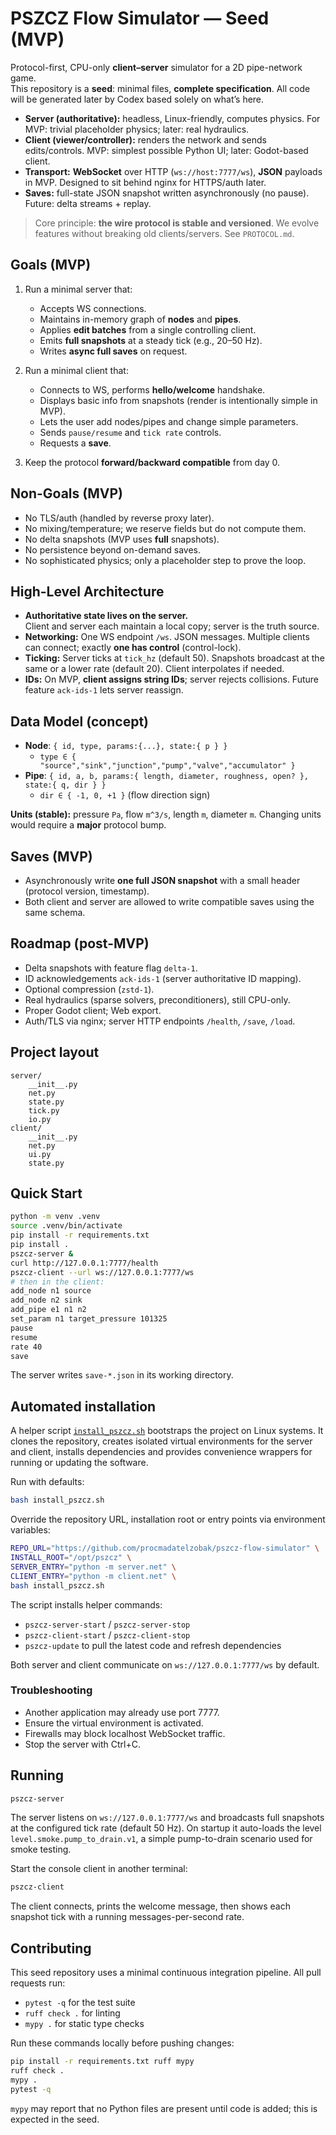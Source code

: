 # PSZCZ Flow Simulator — Seed (MVP)

Protocol-first, CPU-only **client–server** simulator for a 2D pipe-network game.  
This repository is a **seed**: minimal files, **complete specification**. All code will be generated later by Codex based solely on what’s here.

- **Server (authoritative):** headless, Linux-friendly, computes physics. For MVP: trivial placeholder physics; later: real hydraulics.
- **Client (viewer/controller):** renders the network and sends edits/controls. MVP: simplest possible Python UI; later: Godot-based client.
- **Transport:** **WebSocket** over HTTP (`ws://host:7777/ws`), **JSON** payloads in MVP. Designed to sit behind nginx for HTTPS/auth later.
- **Saves:** full-state JSON snapshot written asynchronously (no pause). Future: delta streams + replay.

> Core principle: **the wire protocol is stable and versioned**. We evolve features without breaking old clients/servers. See `PROTOCOL.md`.

## Goals (MVP)

1. Run a minimal server that:
   - Accepts WS connections.
   - Maintains in-memory graph of **nodes** and **pipes**.
   - Applies **edit batches** from a single controlling client.
   - Emits **full snapshots** at a steady tick (e.g., 20–50 Hz).
   - Writes **async full saves** on request.

2. Run a minimal client that:
   - Connects to WS, performs **hello/welcome** handshake.
   - Displays basic info from snapshots (render is intentionally simple in MVP).
   - Lets the user add nodes/pipes and change simple parameters.
   - Sends `pause/resume` and `tick rate` controls.
   - Requests a **save**.

3. Keep the protocol **forward/backward compatible** from day 0.

## Non-Goals (MVP)

- No TLS/auth (handled by reverse proxy later).
- No mixing/temperature; we reserve fields but do not compute them.
- No delta snapshots (MVP uses **full** snapshots).
- No persistence beyond on-demand saves.
- No sophisticated physics; only a placeholder step to prove the loop.

## High-Level Architecture

- **Authoritative state lives on the server.**  
  Client and server each maintain a local copy; server is the truth source.
- **Networking:** One WS endpoint `/ws`. JSON messages. Multiple clients can connect; exactly **one has control** (control-lock).
- **Ticking:** Server ticks at `tick_hz` (default 50). Snapshots broadcast at the same or a lower rate (default 20). Client interpolates if needed.
- **IDs:** On MVP, **client assigns string IDs**; server rejects collisions. Future feature `ack-ids-1` lets server reassign.

## Data Model (concept)

- **Node**: `{ id, type, params:{...}, state:{ p } }`
  - `type ∈ { "source","sink","junction","pump","valve","accumulator" }`
- **Pipe**: `{ id, a, b, params:{ length, diameter, roughness, open? }, state:{ q, dir } }`
  - `dir ∈ { -1, 0, +1 }` (flow direction sign)

**Units (stable):** pressure `Pa`, flow `m^3/s`, length `m`, diameter `m`. Changing units would require a **major** protocol bump.

## Saves (MVP)

- Asynchronously write **one full JSON snapshot** with a small header (protocol version, timestamp).
- Both client and server are allowed to write compatible saves using the same schema.

## Roadmap (post-MVP)

- Delta snapshots with feature flag `delta-1`.
- ID acknowledgements `ack-ids-1` (server authoritative ID mapping).
- Optional compression (`zstd-1`).
- Real hydraulics (sparse solvers, preconditioners), still CPU-only.
- Proper Godot client; Web export.
- Auth/TLS via nginx; server HTTP endpoints `/health`, `/save`, `/load`.

## Project layout

```
server/
    __init__.py
    net.py
    state.py
    tick.py
    io.py
client/
    __init__.py
    net.py
    ui.py
    state.py
```

## Quick Start

```sh
python -m venv .venv
source .venv/bin/activate
pip install -r requirements.txt
pip install .
pszcz-server &
curl http://127.0.0.1:7777/health
pszcz-client --url ws://127.0.0.1:7777/ws
# then in the client:
add_node n1 source
add_node n2 sink
add_pipe e1 n1 n2
set_param n1 target_pressure 101325
pause
resume
rate 40
save
```

The server writes `save-*.json` in its working directory.

## Automated installation

A helper script [`install_pszcz.sh`](install_pszcz.sh) bootstraps the project on
Linux systems. It clones the repository, creates isolated virtual
environments for the server and client, installs dependencies and provides
convenience wrappers for running or updating the software.

Run with defaults:

```sh
bash install_pszcz.sh
```

Override the repository URL, installation root or entry points via
environment variables:

```sh
REPO_URL="https://github.com/procmadatelzobak/pszcz-flow-simulator" \
INSTALL_ROOT="/opt/pszcz" \
SERVER_ENTRY="python -m server.net" \
CLIENT_ENTRY="python -m client.net" \
bash install_pszcz.sh
```

The script installs helper commands:

- `pszcz-server-start` / `pszcz-server-stop`
- `pszcz-client-start` / `pszcz-client-stop`
- `pszcz-update` to pull the latest code and refresh dependencies

Both server and client communicate on `ws://127.0.0.1:7777/ws` by default.

### Troubleshooting

- Another application may already use port 7777.
- Ensure the virtual environment is activated.
- Firewalls may block localhost WebSocket traffic.
- Stop the server with Ctrl+C.

## Running

```sh
pszcz-server
```

The server listens on `ws://127.0.0.1:7777/ws` and broadcasts full snapshots at
the configured tick rate (default 50 Hz). On startup it auto-loads the level
`level.smoke.pump_to_drain.v1`, a simple pump-to-drain scenario used for smoke
testing.

Start the console client in another terminal:

```sh
pszcz-client
```

The client connects, prints the welcome message, then shows each snapshot tick with a running messages-per-second rate.

## Contributing

This seed repository uses a minimal continuous integration pipeline. All pull requests run:

- `pytest -q` for the test suite
- `ruff check .` for linting
- `mypy .` for static type checks

Run these commands locally before pushing changes:

```sh
pip install -r requirements.txt ruff mypy
ruff check .
mypy .
pytest -q
```

`mypy` may report that no Python files are present until code is added; this is expected in the seed.
